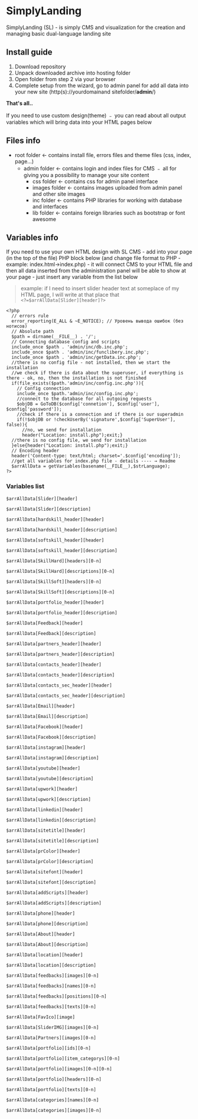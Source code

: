 # SimplyLanding
SimplyLanding (SL) - is simply CMS and visualization for the creation and managing basic dual-language landing site 

## Install guide
1. Download repository
1. Unpack downloaded archive into hosting folder
1. Open folder from step 2 via your browser
1. Complete setup from the wizard, go to admin panel for add all data into your new site  (http(s)://yourdomainand sitefolder/**admin**/)

**That's all..**

 If you need to use custom design(theme) ﹣ you can read about all output variables which will bring data into your HTML pages below
## Files info  
- root folder ← contains install file, errors files and theme files (css, index, page...)
  - admin folder ← contains login and index files for CMS ﹣ all for giving you a possibility to manage your site content
    - css folder ← contains css for admin panel interface
    - images folder ← contains images uploaded from admin panel and other site images
    - inc folder ← contains PHP libraries for working with database and interfaces
    - lib folder ← contains foreign libraries such as bootstrap or font awesome
    

## Variables info
If you need to use your own HTML design with SL CMS - add into your page (in the top of the file) PHP block below (and change file format to PHP - example: index.html→index.php) - it will connect CMS to your HTML file and then all data inserted from the administration panel will be able to show at your page - just insert any variable from the list below  
> example: if I need to insert slider header text at someplace of my HTML page, I will write at that place that  
`<?=$arrAllData[Slider][header]?>`  

`<?php`   
`  // errors rule`  
`  error_reporting(E_ALL & ~E_NOTICE); // Уровень вывода ошибок (без нотисов)`  
`  // Absolute path`  
`  $path = dirname(__FILE__) . '/';`  
`  // Connecting database config and scripts`  
`  include_once $path . 'admin/inc/db.inc.php';`  
`  include_once $path . 'admin/inc/funclibery.inc.php';`  
`  include_once $path . 'admin/inc/getData.inc.php';`  
`  //there is no config file - not installed, then we start the installation`  
`  //we check if there is data about the superuser, if everything is there - ok, no, then the installation is not finished`  
`  if(file_exists($path.'admin/inc/config.inc.php')){`  
`    // Config connection`  
`    include_once $path.'admin/inc/config.inc.php';`  
`    //connect to the database for all outgoing requests`  
`    $objDB = GoToDB($config['connetion'], $config['user'], $config['password']);`  
`    //check if there is a connection and if there is our superadmin`  
`    if(!$objDB or !checkUserBy('signature',$config['SuperUser'], false)){`  
`      //no, we send for installation`  
`      header("Location: install.php");exit;}`  
`  //there is no config file, we send for installation`  
`  }else{header("Location: install.php");exit;}`  
`  // Encoding header`  
`  header('Content-type: text/html; charset='.$config['encoding']);`  
`  //get all variables for index.php file - details ---- → Readme`  
`  $arrAllData = getVariables(basename(__FILE__),$strLanguage);`  
`?>`  

### Variables list  

`$arrAllData[Slider][header]`

`$arrAllData[Slider][description]`

`$arrAllData[hardskill_header][header]`

`$arrAllData[hardskill_header][description]`

`$arrAllData[softskill_header][header]`

`$arrAllData[softskill_header][description]`

`$arrAllData[SkillHard][headers][0-n]`

`$arrAllData[SkillHard][descriptions][0-n]`

`$arrAllData[SkillSoft][headers][0-n]`

`$arrAllData[SkillSoft][descriptions][0-n]`

`$arrAllData[portfolio_header][header]`

`$arrAllData[portfolio_header][description]`

`$arrAllData[Feedback][header]`

`$arrAllData[Feedback][description]`

`$arrAllData[partners_header][header]`

`$arrAllData[partners_header][description]`

`$arrAllData[сontacts_header][header]`

`$arrAllData[сontacts_header][description]`

`$arrAllData[сontacts_sec_header][header]`

`$arrAllData[сontacts_sec_header][description]`

`$arrAllData[Email][header]`

`$arrAllData[Email][description]`

`$arrAllData[Facebook][header]`

`$arrAllData[Facebook][description]`

`$arrAllData[instagram][header]`

`$arrAllData[instagram][description]`

`$arrAllData[youtube][header]`

`$arrAllData[youtube][description]`

`$arrAllData[upwork][header]`

`$arrAllData[upwork][description]`

`$arrAllData[linkedin][header]`

`$arrAllData[linkedin][description]`

`$arrAllData[sitetitle][header]`

`$arrAllData[sitetitle][description]`

`$arrAllData[prColor][header]`

`$arrAllData[prColor][description]`

`$arrAllData[sitefont][header]`

`$arrAllData[sitefont][description]`

`$arrAllData[addScripts][header]`

`$arrAllData[addScripts][description]`

`$arrAllData[phone][header]`

`$arrAllData[phone][description]`

`$arrAllData[About][header]`

`$arrAllData[About][description]`

`$arrAllData[location][header]`

`$arrAllData[location][description]`

`$arrAllData[feedbacks][images][0-n]`

`$arrAllData[feedbacks][names][0-n]`

`$arrAllData[feedbacks][positions][0-n]`

`$arrAllData[feedbacks][texts][0-n]`

`$arrAllData[FavIco][image]`

`$arrAllData[SliderIMG][images][0-n]`

`$arrAllData[Partners][images][0-n]`

`$arrAllData[portfolio][ids][0-n]`

`$arrAllData[portfolio][item_categorys][0-n]`

`$arrAllData[portfolio][images][0-n][0-n]`

`$arrAllData[portfolio][headers][0-n]`

`$arrAllData[portfolio][texts][0-n]`

`$arrAllData[categories][names][0-n]`

`$arrAllData[categories][images][0-n]`

